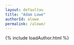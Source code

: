 ```yaml
---
layout: defaultau
title: "Adam Lowe"
authorId: alowe
permalink: /alowe/
---
```

{% include loadAuthor.html %}
<script>
    $(document).ready(function(){
        showAuthorBio('{{ page.authorId }}');
   });
</script>
